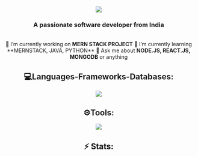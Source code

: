 
<h1 align="center">
    <img src="https://readme-typing-svg.herokuapp.com/?font=Righteous&size=35&center=true&vCenter=true&width=500&height=70&duration=4000&lines=Hi+I'm+Ashish+Muchahary!;" />
</h1>

<h3 align="center">A passionate software developer from India</h3>

<br/>

<div align="center">
 🌱 I’m currently working on <strong>MERN STACK PROJECT</strong>
 🌱 I’m currently learning **MERNSTACK, JAVA, PYTHON**
💬 Ask me about <strong>NODE.JS, REACT.JS, MONGODB</strong> or anything


 </div>
 
<h2 align="center">💻Languages-Frameworks-Databases: </h2>
<p align="center">
  <a href="https://skillicons.dev">
    <img src="https://skillicons.dev/icons?i=c,mysql,cpp,js,html,css,tailwindcss,python,java,nodejs,react,express,mongodb" />
  </a>
</p> 

<h2 align="center">⚙️Tools: </h2>
<p align="center">
  <a href="https://skillicons.dev">
    <img src="https://skillicons.dev/icons?i=figma,vscode,git,github,npm,powershell,bash" />
  </a>
</p> 

<h2 align="center">⚡ Stats: </h2>



